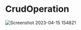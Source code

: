 # CrudOperation
 ![Screenshot 2023-04-15 154821](https://user-images.githubusercontent.com/105219902/232208576-4c2861a6-a44d-457f-97c6-75108bede931.jpg)
